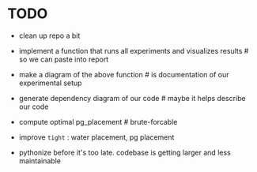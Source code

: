 # TODO 

 - clean up repo a bit
 - implement a function that runs all experiments and visualizes results # so we can paste into report
 - make a diagram of the above function # is documentation of our experimental setup
 - generate dependency diagram of our code # maybe it helps describe our code
 - compute optimal pg_placement # brute-forcable
 - improve `tight` : water placement, pg placement 

 - pythonize before it's too late. codebase is getting larger and less maintainable
 